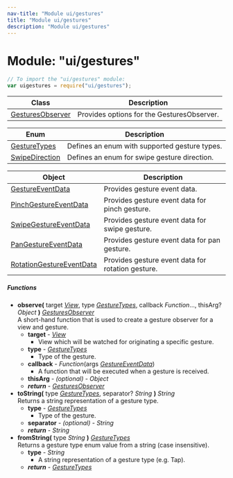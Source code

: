 ```yaml
---
nav-title: "Module ui/gestures"
title: "Module ui/gestures"
description: "Module ui/gestures"
---
```

# Module: "ui/gestures"

``` JavaScript
// To import the "ui/gestures" module:
var uigestures = require("ui/gestures");
```

Class | Description
------|------------
[GesturesObserver](../../ui/gestures/GesturesObserver.md) | Provides options for the GesturesObserver.

Enum | Description
------|------------
[GestureTypes](../../ui/gestures/GestureTypes.md) | Defines an enum with supported gesture types.
[SwipeDirection](../../ui/gestures/SwipeDirection.md) | Defines an enum for swipe gesture direction.

Object | Description
------|------------
[GestureEventData](../../ui/gestures/GestureEventData.md) | Provides gesture event data.
[PinchGestureEventData](../../ui/gestures/PinchGestureEventData.md) | Provides gesture event data for pinch gesture.
[SwipeGestureEventData](../../ui/gestures/SwipeGestureEventData.md) | Provides gesture event data for swipe gesture.
[PanGestureEventData](../../ui/gestures/PanGestureEventData.md) | Provides gesture event data for pan gesture.
[RotationGestureEventData](../../ui/gestures/RotationGestureEventData.md) | Provides gesture event data for rotation gesture.

##### Functions
 - **observe(** target [_View_](../../ui/core/view/View.md), type [_GestureTypes_](../../ui/gestures/GestureTypes.md), callback _Function_..., thisArg? _Object_ **)** [_GesturesObserver_](../../ui/gestures/GesturesObserver.md)  
     A short-hand function that is used to create a gesture observer for a view and gesture.
   - **target** - [_View_](../../ui/core/view/View.md)  
     - View which will be watched for originating a specific gesture.
   - **type** - [_GestureTypes_](../../ui/gestures/GestureTypes.md)  
     - Type of the gesture.
   - **callback** - _Function_(args [_GestureEventData_](../../ui/gestures/GestureEventData.md))  
     - A function that will be executed when a gesture is received.
   - **thisArg** - _(optional)_ - _Object_
   - _**return**_ - [_GesturesObserver_](../../ui/gestures/GesturesObserver.md)
 - **toString(** type [_GestureTypes_](../../ui/gestures/GestureTypes.md), separator? _String_ **)** _String_  
     Returns a string representation of a gesture type.
   - **type** - [_GestureTypes_](../../ui/gestures/GestureTypes.md)  
     - Type of the gesture.
   - **separator** - _(optional)_ - _String_
   - _**return**_ - _String_
 - **fromString(** type _String_ **)** [_GestureTypes_](../../ui/gestures/GestureTypes.md)  
     Returns a gesture type enum value from a string (case insensitive).
   - **type** - _String_  
     - A string representation of a gesture type (e.g. Tap).
   - _**return**_ - [_GestureTypes_](../../ui/gestures/GestureTypes.md)